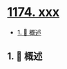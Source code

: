 # [1174. xxx](https://github.com/Tdahuyou/TNotes.leetcode/tree/main/notes/1174.%20xxx)

<!-- region:toc -->

- [1. 📝 概述](#1--概述)

<!-- endregion:toc -->

## 1. 📝 概述
